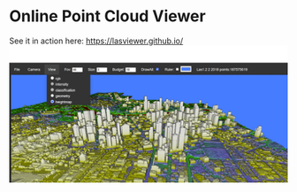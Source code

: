 # Online Point Cloud Viewer  
 See it in action  here: https://lasviewer.github.io/  
 ![alt text](sc2.jpg)
